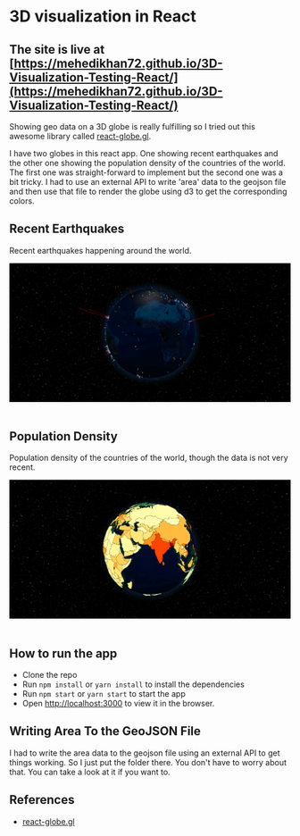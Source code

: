 # 3D visualization in React

## The site is live at [https://mehedikhan72.github.io/3D-Visualization-Testing-React/](https://mehedikhan72.github.io/3D-Visualization-Testing-React/)

Showing geo data on a 3D globe is really fulfilling so I tried out this awesome library called [react-globe.gl](https://github.com/vasturiano/react-globe.gl).

I have two globes in this react app. One showing recent earthquakes and the other one showing the population density of the countries of the world. The first one was straight-forward to implement but the second one was a bit tricky. I had to use an external API to write 'area' data to the geojson file and then use that file to render the globe using d3 to get the corresponding colors.

## Recent Earthquakes
Recent earthquakes happening around the world.
<br />
<div align="center">
  <img src="./readme-images/earthquake.png" alt="Image Description">
</div>
<br />

## Population Density
Population density of the countries of the world, though the data is not very recent.
<br />
<div align="center">
  <img src="./readme-images/population-density.png" alt="Image Description">
</div>
<br />

## How to run the app
- Clone the repo
- Run `npm install` or `yarn install` to install the dependencies
- Run `npm start` or `yarn start` to start the app
- Open [http://localhost:3000](http://localhost:3000) to view it in the browser.

## Writing Area To the GeoJSON File
I had to write the area data to the geojson file using an external API to get things working. So I just put the folder there. You don't have to worry about that. You can take a look at it if you want to.

## References
- [react-globe.gl](https://github.com/vasturiano/react-globe.gl)